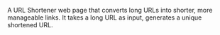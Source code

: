 A URL Shortener web page that converts long URLs into shorter, more manageable links. It takes a long URL as input, generates a unique shortened URL.
